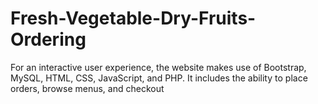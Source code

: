 # Fresh-Vegetable-Dry-Fruits-Ordering
For an interactive user experience, the website makes use of Bootstrap, MySQL, HTML, CSS, JavaScript, and PHP. It includes the ability to place orders, browse menus, and checkout
